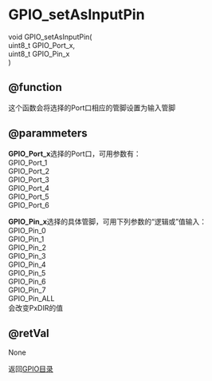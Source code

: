 # GPIO_setAsInputPin
void GPIO_setAsInputPin(</br>uint8_t GPIO_Port_x,</br>uint8_t GPIO_Pin_x</br>)
## @function
这个函数会将选择的Port口相应的管脚设置为输入管脚
## @parammeters
**GPIO_Port_x**选择的Port口，可用参数有：</br>
GPIO_Port_1</br>
GPIO_Port_2</br>
GPIO_Port_3</br>
GPIO_Port_4</br>
GPIO_Port_5</br>
GPIO_Port_6</br>

**GPIO_Pin_x**选择的具体管脚，可用下列参数的“逻辑或”值输入：</br>
GPIO_Pin_0</br>
GPIO_Pin_1</br>
GPIO_Pin_2</br>
GPIO_Pin_3</br>
GPIO_Pin_4</br>
GPIO_Pin_5</br>
GPIO_Pin_6</br>
GPIO_Pin_7</br>
GPIO_Pin_ALL</br>
会改变PxDIR的值
## @retVal
None

返回[GPIO目录](gpioindex.md)